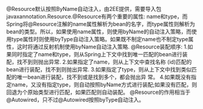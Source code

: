 @Resource默认按照ByName自动注入，由2EE提供，需要导入包javaxannotation.Resource.@Resource有两个重要的属性: name和type，而Spring将@Resource注解的name属性解析为bean的名字，而type属性则解析为bean的类型。所以，如果使用name属性，则使用byName的自动注入策略，而使用type属性时则使用byType自动注入策略。如果既不制定name也不制定type属性，这时将通过反射机制使用byName自动注入策略.
@Resource装配顺序:
1.如果同时指定了name和type，则从Spring上下文中找到唯一匹配的bean进行装配，找不到则抛出异常.
2.如果指定了name，则从上下文中查找名称 (id)匹配的bean进行装配，找不到则抛出异常.
3.如果指定了type，则从上下文中找到类似匹配的唯一bean进行装配，找不到或是找到多个，都会抛出异
常。
4.如果既没有指定name，又没有指定type，则自动按照byName方式进行装配;如果没有匹配，则回退为个原始类型进行匹配，如果匹配则自动装配。
@Resource的作用相当于@Autowired，只不过@Autowired按照byType自动注入。